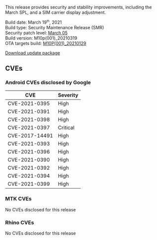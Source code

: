 This release provides security and stability improvements, including the March SPL, and a SIM carrier display adjustment.

Build date: March 19<sup><small>th</small></sup>, 2021  
Build type: Security Maintenance Release (SMR)  
Security patch level: [March 05](https://source.android.com/security/bulletin/2021-03-01)  
Build version: M10p(001)_20210319  
OTA targets build: [M10P(001)_20210129](/security/releases/c10/m10p-001_20210129)

<i class="far fa-cloud-download-alt"></i> [Download update package](https://android.googleapis.com/packages/ota-api/package/0d47c35fa9dcf0c891c0df2c0d0877ce1400d04f.zip)

## CVEs
### Android CVEs disclosed by Google

| **CVE** | **Severity** |
|---------|--------------|
| CVE-2021-0395 | High |
| CVE-2021-0391 | High |
| CVE-2021-0398 | High |
| CVE-2021-0397 | Critical |
| CVE-2017-14491 | High |
| CVE-2021-0393 | High |
| CVE-2021-0396 | High |
| CVE-2021-0390 | High |
| CVE-2021-0392 | High |
| CVE-2021-0394 | High |
| CVE-2021-0399 | High |

### MTK CVEs
No CVEs disclosed for this release

### Rhino CVEs
No CVEs disclosed for this release
